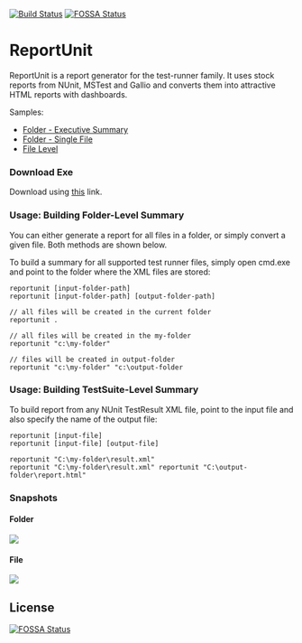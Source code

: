 [![Build Status][appveyor_status]][appveyor_link]
[![FOSSA Status](https://app.fossa.io/api/projects/git%2Bhttps%3A%2F%2Fgithub.com%2Fekirmayer%2Freportunit.svg?type=shield)](https://app.fossa.io/projects/git%2Bhttps%3A%2F%2Fgithub.com%2Fekirmayer%2Freportunit?ref=badge_shield)

[appveyor_status]: https://ci.appveyor.com/api/projects/status/q4cmp3mw32e31oy7?branch=master&svg=true
[appveyor_link]: https://ci.appveyor.com/project/Artum/reportunit


# ReportUnit
ReportUnit is a report generator for the test-runner family. It uses stock reports from NUnit, MSTest and Gallio and converts them into attractive HTML reports with dashboards.

Samples:

<ul>
<li><a href='http://relevantcodes.com/Tools/ReportUnit/Index.html'>Folder - Executive Summary</a></li>
<li><a href='http://relevantcodes.com/Tools/ReportUnit/NUnit-TestResult.html'>Folder - Single File</a></li>
<li><a href='http://relevantcodes.com/Tools/ReportUnit/NUnit-TestResult-standalone.html'>File Level</a></li>
</ul>

### Download Exe

Download using <a href='http://relevantcodes.com/reportunit'>this</a> link.

### Usage: Building Folder-Level Summary
You can either generate a report for all files in a folder, or simply convert a given file. Both methods are shown below.

To build a summary for all supported test runner files, simply open cmd.exe and point to the folder where the XML files are stored:

```
reportunit [input-folder-path]
reportunit [input-folder-path] [output-folder-path]
```

```
// all files will be created in the current folder
reportunit .

// all files will be created in the my-folder
reportunit "c:\my-folder"

// files will be created in output-folder
reportunit "c:\my-folder" "c:\output-folder
```

### Usage: Building TestSuite-Level Summary

To build report from any NUnit TestResult XML file, point to the input file and also specify the name of the output file:

```
reportunit [input-file]
reportunit [input-file] [output-file]
```

```
reportunit "C:\my-folder\result.xml"
reportunit "C:\my-folder\result.xml" reportunit "C:\output-folder\report.html"
```

### Snapshots

#### Folder
<img src='http://relevantcodes.com/Tools/ReportUnit/folder.png' />

#### File
<img src='http://relevantcodes.com/Tools/ReportUnit/file.png' />



## License
[![FOSSA Status](https://app.fossa.io/api/projects/git%2Bhttps%3A%2F%2Fgithub.com%2Fekirmayer%2Freportunit.svg?type=large)](https://app.fossa.io/projects/git%2Bhttps%3A%2F%2Fgithub.com%2Fekirmayer%2Freportunit?ref=badge_large)